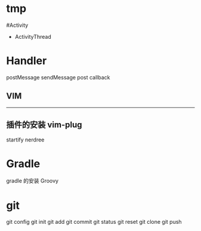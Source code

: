 # tmp

#Activity
- ActivityThread
# Handler
postMessage
sendMessage
post
callback
## VIM
---
插件的安装
vim-plug
---
startify
nerdree
# Gradle
gradle 的安装
Groovy
# git
git config
git init
git add
git commit
git status
git reset
git clone
git push


